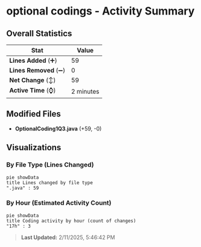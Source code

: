 # optional codings - Activity Summary 

## Overall Statistics

| Stat                   | Value                                                             |
| ---------------------- | ----------------------------------------------------------------- |
| **Lines Added** (➕)   | 59                                          |
| **Lines Removed** (➖) | 0                                        |
| **Net Change** (↕)    | 59                |
| **Active Time** (⌚)   | 2 minutes |


## Modified Files
- **OptionalCoding1Q3.java** (+59, -0)

## Visualizations

### By File Type (Lines Changed)

```mermaid
pie showData
title Lines changed by file type
".java" : 59
```

### By Hour (Estimated Activity Count)

```mermaid
pie showData
title Coding activity by hour (count of changes)
"17h" : 3
```


> **Last Updated:** 2/11/2025, 5:46:42 PM
